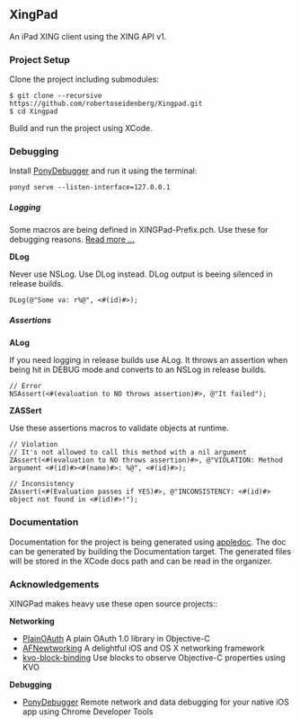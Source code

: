 ## XingPad

An iPad XING client using the XING API v1.

### Project Setup

Clone the project including submodules:

	$ git clone --recursive https://github.com/robertoseidenberg/Xingpad.git
	$ cd Xingpad
	
Build and run the project using XCode.

### Debugging

Install [PonyDebugger](https://github.com/square/PonyDebugger) and run it using the terminal:

	ponyd serve --listen-interface=127.0.0.1

##### Logging

Some macros are being defined in XINGPad-Prefix.pch. Use these for debugging reasons. [Read more ...](http://www.cimgf.com/wp-login.php?redirect_to=http://www.cimgf.com/2010/05/02/my-current-prefix-pch-file/)

**DLog**

Never use NSLog. Use DLog instead. DLog output is beeing silenced in release builds.

	DLog(@"Some va: r%@", <#(id)#>);

##### Assertions

**ALog**

If you need logging in release builds use ALog. It throws an assertion when being hit in DEBUG mode and converts to an NSLog in release builds.

	// Error
	NSAssert(<#(evaluation to NO throws assertion)#>, @"It failed");

**ZASSert**

Use these assertions macros to validate objects at runtime.

	// Violation
	// It's not allowed to call this method with a nil argument
	ZAssert(<#(evaluation to NO throws assertion)#>, @"VIOLATION: Method argument <#(id)#><#(name)#>: %@", <#(id)#>);
	
	// Inconsistency
	ZAssert(<#(Evaluation passes if YES)#>, @"INCONSISTENCY: <#(id)#> object not found in <#(id)#>!");

### Documentation

Documentation for the project is being generated using [appledoc](https://github.com/tomaz/appledoc). The doc can be generated by building the Documentation target. The generated files will be stored in the XCode docs path and can be read in the organizer.
        
        
### Acknowledgements

XINGPad makes heavy use these open source projects::

**Networking**

* [PlainOAuth](https://github.com/leviathan/PlainOAuth) A plain OAuth 1.0 library in Objective-C
* [AFNewtworking](https://github.com/AFNetworking/AFNetworking) A delightful iOS and OS X networking framework
* [kvo-block-binding](https://github.com/rayh/kvo-block-binding) Use blocks to observe Objective-C properties using KVO

**Debugging**

* [PonyDebugger](https://github.com/square/PonyDebugger) Remote network and data debugging for your native iOS app using Chrome Developer Tools